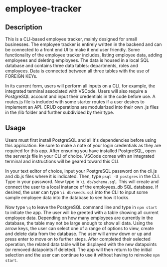 # employee-tracker

## Description
This is a CLI-based employee tracker, mainly designed for small businesses. The employee tracker is entirely written in the backend and can be connected to a front end UI to make it end user friendly. Some functionality of the employee tracker includes, listing employee data, adding employees and deleting employees.  The data is housed in a local SQL database and contains three data tables: departments, roles and employees. Data is connected between all three tables with the use of FOREIGN KEYs.  

In its current form, users will perform all inputs on a CLI, for example, the integrated terminal associated with VSCode.  Users will also require a PostgreSQL account and input their credentials in the code before use.  A routes.js file is included with some starter routes if a user desires to implement an API. CRUD operations are modularized into their own .js files in the /lib folder and further subdivided by their type. 

## Usage
Users must first install PostgreSQL and all it's dependencies before using this application. Be sure to make a note of your login credentials as they are required for this app. After ensuring you have installed PostgreSQL, open the server.js file in your CLI of choice. VSCode comes with an integrated terminal and instructions will be geared toward this CLI.  

In your text editor of choice, input your PostgreSQL password on the cli.js and db.js files where it is indicated. Then, type `psql -U postgres` in the CLI. Type in your password. Now type in `\i db/schema.sql`. This will create and connect the user to a local instance of the employees_db SQL database. If desired, the user can type `\i db/seeds.sql` into the CLI to input some sample employee data into the database to see how it looks.

Now type `\q` to leave the PostgreSQL command line and type in `npm start` to initiate the app. The user will be greeted with a table showing all current employee data. Depending on how many employees are currently in the database, the table may not be large enough to show all data. Using the arrow keys, the user can select one of a range of options to view, create and delete data from the database. The user will arrow down or up and press enter to move on to further steps. After completed their selected operation, the related data table will be displayed with the new datapoints (or removed datapoints if deleted). The app will then return to the initial selection and the user can continue to use it without having to reinvoke `npm start`.
